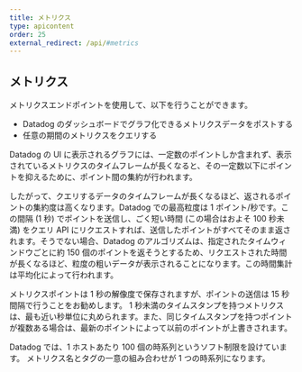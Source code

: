 ```yaml
---
title: メトリクス
type: apicontent
order: 25
external_redirect: /api/#metrics
---
```

## メトリクス
メトリクスエンドポイントを使用して、以下を行うことができます。

* Datadog のダッシュボードでグラフ化できるメトリクスデータをポストする
* 任意の期間のメトリクスをクエリする

Datadog の UI に表示されるグラフには、一定数のポイントしか含まれず、表示されているメトリクスのタイムフレームが長くなると、その一定数以下にポイントを抑えるために、ポイント間の集約が行われます。

したがって、クエリするデータのタイムフレームが長くなるほど、返されるポイントの集約度は高くなります。Datadog での最高粒度は 1 ポイント/秒です。この間隔 (1 秒) でポイントを送信し、ごく短い時間 (この場合はおよそ 100 秒未満) をクエリ API にリクエストすれば、送信したポイントがすべてそのまま返されます。そうでない場合、Datadog のアルゴリズムは、指定されたタイムウィンドウごとに約 150 個のポイントを返そうとするため、リクエストされた時間が長くなるほど、粒度の粗いデータが表示されることになります。この時間集計は平均化によって行われます。

メトリクスポイントは 1 秒の解像度で保存されますが、ポイントの送信は 15 秒間隔で行うことをお勧めします。
 1 秒未満のタイムスタンプを持つメトリクスは、最も近い秒単位に丸められます。また、同じタイムスタンプを持つポイントが複数ある場合は、最新のポイントによって以前のポイントが上書きされます。

Datadog では、1 ホストあたり 100 個の時系列というソフト制限を設けています。
メトリクス名とタグの一意の組み合わせが 1 つの時系列になります。
